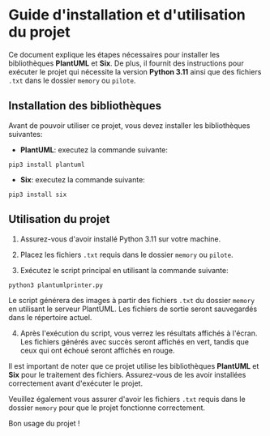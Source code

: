 # Guide d'installation et d'utilisation du projet

Ce document explique les étapes nécessaires pour installer les bibliothèques **PlantUML** et **Six**. De plus, il fournit des instructions pour exécuter le projet qui nécessite la version **Python 3.11** ainsi que des fichiers `.txt` dans le dossier `memory` ou `pilote`.

## Installation des bibliothèques

Avant de pouvoir utiliser ce projet, vous devez installer les bibliothèques suivantes:

- **PlantUML**: executez la commande suivante:

```
pip3 install plantuml
```

- **Six**: executez la commande suivante:

```
pip3 install six
```

## Utilisation du projet

1. Assurez-vous d'avoir installé Python 3.11 sur votre machine.

2. Placez les fichiers `.txt` requis dans le dossier `memory` ou `pilote`.

3. Exécutez le script principal en utilisant la commande suivante:

```
python3 plantumlprinter.py
```

Le script générera des images à partir des fichiers `.txt` du dossier `memory` en utilisant le serveur PlantUML.
Les fichiers de sortie seront sauvegardés dans le répertoire actuel.

4. Après l'exécution du script, vous verrez les résultats affichés à l'écran.
   Les fichiers générés avec succès seront affichés en vert,
   tandis que ceux qui ont échoué seront affichés en rouge.

Il est important de noter que ce projet utilise les bibliothèques **PlantUML** et **Six** pour le traitement des fichiers. 
Assurez-vous de les avoir installées correctement avant d'exécuter le projet.

Veuillez également vous assurer d'avoir les fichiers `.txt` requis dans le dossier `memory` pour que le projet fonctionne correctement.

Bon usage du projet !
